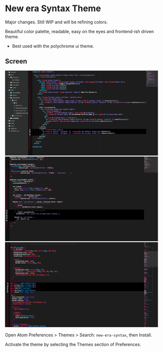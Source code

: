 # New era Syntax Theme

Major changes. Still WIP and will be refining colors.

Beautiful color palette, readable, easy on the eyes and frontend-ish driven theme.

* Best used with the polychrome ui theme.

## Screen

![New-era screenshot](https://raw.githubusercontent.com/juanmnl/new-era-theme/master/screenshot.png)
![New-era screenshot](https://raw.githubusercontent.com/juanmnl/new-era-theme/master/screenshot1.png)
![New-era screenshot](https://raw.githubusercontent.com/juanmnl/new-era-theme/master/screenshot2.png)


Open Atom Preferences > Themes > Search: `new-era-syntax`,
then Install.

Activate the theme by selecting the Themes section of Preferences.
